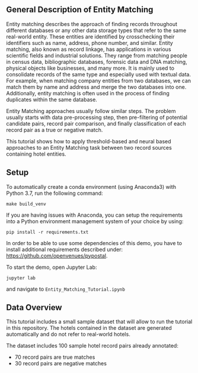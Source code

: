 ## General Description of Entity Matching
Entity matching describes the approach of finding records throughout different databases or any other 
data storage types that refer to the same real-world entity. These entities are identified by crosschecking
their identifiers such as name, address, phone number, and similar. Entity matching, also known as record 
linkage, has applications in various scientific fields and industrial solutions. They range from matching 
people in census data, bibliographic databases, 
forensic data and DNA matching, physical objects like businesses, and many more. It is mainly 
used to consolidate records of the same type and especially used with textual data. For example, when 
matching company entities from two databases, we can match them by name and address and merge the two 
databases into one. Additionally, entity matching is often used in the process of finding duplicates 
within the same database.

Entity Matching approaches usually follow similar steps. 
The problem usually starts with data pre-processing step, then pre-filtering of potential candidate 
pairs, record pair comparison, and finally classification of each record pair as a true or negative match.

This tutorial shows how to apply threshold-based and neural based approaches to an Entity Matching task between two 
record sources containing hotel entities.

## Setup
To automatically create a conda environment (using Anaconda3) with Python 3.7, run the following command:
```
make build_venv
```

If you are having issues with Anaconda, you can setup the requirements into a Python environment management system of your choice by using:
```
pip install -r requirements.txt
```

In order to be able to use some dependencies of this demo, you have to install additional requirements described under: 
https://github.com/openvenues/pypostal. 

To start the demo, open Jupyter Lab:
```
jupyter lab
```
and navigate to `Entity_Matching_Tutorial.ipynb`

## Data Overview
This tutorial includes a small sample dataset that will allow to run the tutorial in this repository. The hotels contained 
in the dataset are generated automatically and do not refer to real-world hotels.

The dataset includes 100 sample hotel record pairs already annotated:
* 70 record pairs are true matches
* 30 record pairs are negative matches
